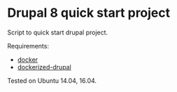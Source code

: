# Drupal 8 quick start project

Script to quick start drupal project.

Requirements:

*   [docker](https://docs.docker.com/)
*   [dockerized-drupal](https://dockerizedrupal.com/)

Tested on Ubuntu 14.04, 16.04.
